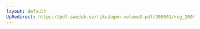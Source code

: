 ```yaml
---
layout: default
UpRedirect: https://pdf.swedeb.se/riksdagen-volumeG-pdf/200001/reg_200001/reg_200001_0147.pdf
---
```

